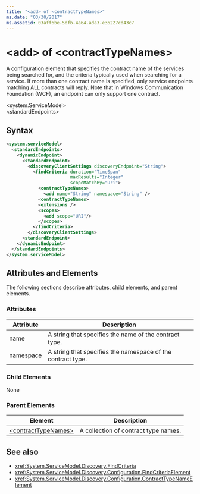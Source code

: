 ```yaml
---
title: "<add> of <contractTypeNames>"
ms.date: "03/30/2017"
ms.assetid: 03aff6be-5dfb-4a64-ada3-e36227cd43c7
---
```

# \<add> of \<contractTypeNames>
A configuration element that specifies the contract name of the services being searched for, and the criteria typically used when searching for a service. If more than one contract name is specified, only service endpoints matching ALL contracts will reply. Note that in Windows Communication Foundation (WCF), an endpoint can only support one contract.  
  
 \<system.ServiceModel>  
\<standardEndpoints>  
  
## Syntax  
  
```xml  
<system.serviceModel>
  <standardEndpoints>
    <dynamicEndpoint>
      <standardEndpoint>
        <discoveryClientSettings discoveryEndpoint="String">
          <findCriteria duration="TimeSpan"
                        maxResults="Integer"
                        scopeMatchBy="Uri">
            <contractTypeNames>
              <add name="String" namespace="String" />
            <contractTypeNames>
            <extensions />
            <scopes>
              <add scope="URI"/>
            </scopes>
          </findCriteria>
        </discoveryClientSettings>
      <standardEndpoint>
    </dynamicEndpoint>
  </standardEndpoints>
</system.serviceModel>
```  
  
## Attributes and Elements  
 The following sections describe attributes, child elements, and parent elements.  
  
### Attributes  
  
|Attribute|Description|  
|---------------|-----------------|  
|name|A string that specifies the name of the contract type.|  
|namespace|A string that specifies the namespace of the contract type.|  
  
### Child Elements  
 None  
  
### Parent Elements  
  
|Element|Description|  
|-------------|-----------------|  
|[\<contractTypeNames>](../../../../../docs/framework/configure-apps/file-schema/wcf/contracttypenames.md)|A collection of contract type names.|  
  
## See also
- <xref:System.ServiceModel.Discovery.FindCriteria>
- <xref:System.ServiceModel.Discovery.Configuration.FindCriteriaElement>
- <xref:System.ServiceModel.Discovery.Configuration.ContractTypeNameElement>

